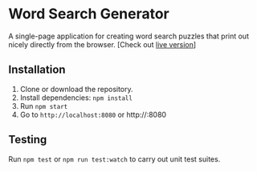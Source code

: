 # Word Search Generator

A single-page application for creating word search puzzles that print out nicely directly from the browser. [Check out [live version](https://gulewi.cz/word-search-generator)]

## Installation

1. Clone or download the repository.
1. Install dependencies: `npm install`
2. Run `npm start`
3. Go to `http://localhost:8080` or http://<your LAN address>:8080

## Testing

Run `npm test` or `npm run test:watch` to carry out unit test suites.